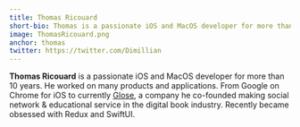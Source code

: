 ```yaml
---
title: Thomas Ricouard
short-bio: Thomas is a passionate iOS and MacOS developer for more than 10 years.
image: ThomasRicouard.png
anchor: thomas
twitter: https://twitter.com/Dimillian
---
```


**Thomas Ricouard** is a passionate iOS and MacOS developer for more than 10 years.
He worked on many products and applications. From Google on Chrome for iOS to currently [Glose](https://glose.com/what-is-glose), a company he co-founded making social network & educational service in the digital book industry. Recently became obsessed with Redux and SwiftUI.
